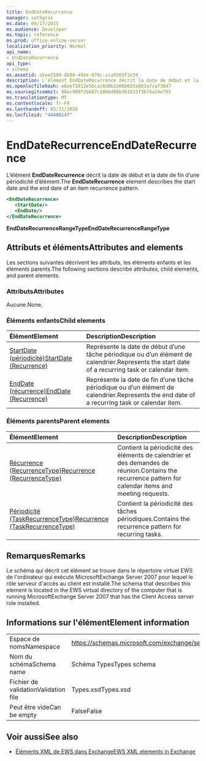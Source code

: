 ```yaml
---
title: EndDateRecurrence
manager: sethgros
ms.date: 09/17/2015
ms.audience: Developer
ms.topic: reference
ms.prod: office-online-server
localization_priority: Normal
api_name:
- EndDateRecurrence
api_type:
- schema
ms.assetid: a5ee2504-db84-49ee-870c-cca9269f2e26
description: L’élément EndDateRecurrence décrit la date de début et la date de fin d’une périodicité d’élément.
ms.openlocfilehash: e8ae72012e5bcac8d8b2a06b6d3a9b3a7caf30d7
ms.sourcegitcommit: 88ec988f2bb67c1866d06b361615f3674a24e795
ms.translationtype: MT
ms.contentlocale: fr-FR
ms.lasthandoff: 05/31/2020
ms.locfileid: "44460147"
---
```

# <a name="enddaterecurrence"></a><span data-ttu-id="997f5-103">EndDateRecurrence</span><span class="sxs-lookup"><span data-stu-id="997f5-103">EndDateRecurrence</span></span>

<span data-ttu-id="997f5-104">L’élément **EndDateRecurrence** décrit la date de début et la date de fin d’une périodicité d’élément.</span><span class="sxs-lookup"><span data-stu-id="997f5-104">The **EndDateRecurrence** element describes the start date and the end date of an item recurrence pattern.</span></span> 
  
```xml
<EndDateRecurrence>
   <StartDate/>
   <EndDate/>
</EndDateRecurrence>
```

 <span data-ttu-id="997f5-105">**EndDateRecurrenceRangeType**</span><span class="sxs-lookup"><span data-stu-id="997f5-105">**EndDateRecurrenceRangeType**</span></span>
## <a name="attributes-and-elements"></a><span data-ttu-id="997f5-106">Attributs et éléments</span><span class="sxs-lookup"><span data-stu-id="997f5-106">Attributes and elements</span></span>

<span data-ttu-id="997f5-107">Les sections suivantes décrivent les attributs, les éléments enfants et les éléments parents.</span><span class="sxs-lookup"><span data-stu-id="997f5-107">The following sections describe attributes, child elements, and parent elements.</span></span>
  
### <a name="attributes"></a><span data-ttu-id="997f5-108">Attributs</span><span class="sxs-lookup"><span data-stu-id="997f5-108">Attributes</span></span>

<span data-ttu-id="997f5-109">Aucune.</span><span class="sxs-lookup"><span data-stu-id="997f5-109">None.</span></span>
  
### <a name="child-elements"></a><span data-ttu-id="997f5-110">Éléments enfants</span><span class="sxs-lookup"><span data-stu-id="997f5-110">Child elements</span></span>

|<span data-ttu-id="997f5-111">**Élément**</span><span class="sxs-lookup"><span data-stu-id="997f5-111">**Element**</span></span>|<span data-ttu-id="997f5-112">**Description**</span><span class="sxs-lookup"><span data-stu-id="997f5-112">**Description**</span></span>|
|:-----|:-----|
|[<span data-ttu-id="997f5-113">StartDate (périodicité)</span><span class="sxs-lookup"><span data-stu-id="997f5-113">StartDate (Recurrence)</span></span>](startdate-recurrence.md) <br/> |<span data-ttu-id="997f5-114">Représente la date de début d’une tâche périodique ou d’un élément de calendrier.</span><span class="sxs-lookup"><span data-stu-id="997f5-114">Represents the start date of a recurring task or calendar item.</span></span>  <br/> |
|[<span data-ttu-id="997f5-115">EndDate (récurrence)</span><span class="sxs-lookup"><span data-stu-id="997f5-115">EndDate (Recurrence)</span></span>](enddate-recurrence.md) <br/> |<span data-ttu-id="997f5-116">Représente la date de fin d’une tâche périodique ou d’un élément de calendrier.</span><span class="sxs-lookup"><span data-stu-id="997f5-116">Represents the end date of a recurring task or calendar item.</span></span>  <br/> |
   
### <a name="parent-elements"></a><span data-ttu-id="997f5-117">Éléments parents</span><span class="sxs-lookup"><span data-stu-id="997f5-117">Parent elements</span></span>

|<span data-ttu-id="997f5-118">**Élément**</span><span class="sxs-lookup"><span data-stu-id="997f5-118">**Element**</span></span>|<span data-ttu-id="997f5-119">**Description**</span><span class="sxs-lookup"><span data-stu-id="997f5-119">**Description**</span></span>|
|:-----|:-----|
|[<span data-ttu-id="997f5-120">Récurrence (RecurrenceType)</span><span class="sxs-lookup"><span data-stu-id="997f5-120">Recurrence (RecurrenceType)</span></span>](recurrence-recurrencetype.md) <br/> |<span data-ttu-id="997f5-121">Contient la périodicité des éléments de calendrier et des demandes de réunion.</span><span class="sxs-lookup"><span data-stu-id="997f5-121">Contains the recurrence pattern for calendar items and meeting requests.</span></span>  <br/> |
|[<span data-ttu-id="997f5-122">Périodicité (TaskRecurrenceType)</span><span class="sxs-lookup"><span data-stu-id="997f5-122">Recurrence (TaskRecurrenceType)</span></span>](recurrence-taskrecurrencetype.md) <br/> |<span data-ttu-id="997f5-123">Contient la périodicité des tâches périodiques.</span><span class="sxs-lookup"><span data-stu-id="997f5-123">Contains the recurrence pattern for recurring tasks.</span></span>  <br/> |
   
## <a name="remarks"></a><span data-ttu-id="997f5-124">Remarques</span><span class="sxs-lookup"><span data-stu-id="997f5-124">Remarks</span></span>

<span data-ttu-id="997f5-125">Le schéma qui décrit cet élément se trouve dans le répertoire virtuel EWS de l'ordinateur qui exécute MicrosoftExchange Server 2007 pour lequel le rôle serveur d'accès au client est installé.</span><span class="sxs-lookup"><span data-stu-id="997f5-125">The schema that describes this element is located in the EWS virtual directory of the computer that is running MicrosoftExchange Server 2007 that has the Client Access server role installed.</span></span>
  
## <a name="element-information"></a><span data-ttu-id="997f5-126">Informations sur l'élément</span><span class="sxs-lookup"><span data-stu-id="997f5-126">Element information</span></span>

|||
|:-----|:-----|
|<span data-ttu-id="997f5-127">Espace de noms</span><span class="sxs-lookup"><span data-stu-id="997f5-127">Namespace</span></span>  <br/> |https://schemas.microsoft.com/exchange/services/2006/types  <br/> |
|<span data-ttu-id="997f5-128">Nom du schéma</span><span class="sxs-lookup"><span data-stu-id="997f5-128">Schema name</span></span>  <br/> |<span data-ttu-id="997f5-129">Schéma Types</span><span class="sxs-lookup"><span data-stu-id="997f5-129">Types schema</span></span>  <br/> |
|<span data-ttu-id="997f5-130">Fichier de validation</span><span class="sxs-lookup"><span data-stu-id="997f5-130">Validation file</span></span>  <br/> |<span data-ttu-id="997f5-131">Types.xsd</span><span class="sxs-lookup"><span data-stu-id="997f5-131">Types.xsd</span></span>  <br/> |
|<span data-ttu-id="997f5-132">Peut être vide</span><span class="sxs-lookup"><span data-stu-id="997f5-132">Can be empty</span></span>  <br/> |<span data-ttu-id="997f5-133">False</span><span class="sxs-lookup"><span data-stu-id="997f5-133">False</span></span>  <br/> |
   
## <a name="see-also"></a><span data-ttu-id="997f5-134">Voir aussi</span><span class="sxs-lookup"><span data-stu-id="997f5-134">See also</span></span>



- [<span data-ttu-id="997f5-135">Éléments XML de EWS dans Exchange</span><span class="sxs-lookup"><span data-stu-id="997f5-135">EWS XML elements in Exchange</span></span>](ews-xml-elements-in-exchange.md)

